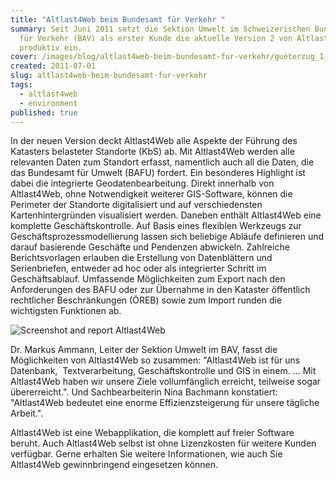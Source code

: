 ```yaml
---
title: "Altlast4Web beim Bundesamt für Verkehr "
summary: Seit Juni 2011 setzt die Sektion Umwelt im Schweizerischen Bundesamt
  für Verkehr (BAV) als erster Kunde die aktuelle Version 2 von Altlast4Web
  produktiv ein.
cover: /images/blog/altlast4web-beim-bundesamt-fur-verkehr/gueterzug_1_0.jpg
created: 2011-07-01
slug: altlast4web-beim-bundesamt-fur-verkehr
tags:
  - altlast4web
  - environment
published: true
---
```


In der neuen Version deckt Altlast4Web alle Aspekte der Führung des Katasters belasteter Standorte (KbS) ab. Mit Altlast4Web werden alle relevanten Daten zum Standort erfasst, namentlich auch all die Daten, die das Bundesamt für Umwelt (BAFU) fordert. Ein besonderes Highlight ist dabei die integrierte Geodatenbearbeitung. Direkt innerhalb von Altlast4Web, ohne Notwendigkeit weiterer GIS-Software, können die Perimeter der Standorte digitalisiert und auf verschiedensten Kartenhintergründen visualisiert werden. Daneben enthält Altlast4Web eine komplette Geschäftskontrolle. Auf Basis eines flexiblen Werkzeugs zur Geschäftsprozessmodellierung lassen sich beliebige Abläufe definieren und darauf basierende Geschäfte und Pendenzen abwickeln. Zahlreiche Berichtsvorlagen erlauben die Erstellung von Datenblättern und Serienbriefen, entweder ad hoc oder als integrierter Schritt im Geschäftsablauf. Umfassende Möglichkeiten zum Export nach den Anforderungen des BAFU oder zur Übernahme in den Kataster öffentlich rechtlicher Beschränkungen (ÖREB) sowie zum Import runden die wichtigsten Funktionen ab.

![Screenshot and report Altlast4Web](/images/blog/altlast4web-beim-bundesamt-fur-verkehr/a4webblog.png)

Dr. Markus Ammann, Leiter der Sektion Umwelt im BAV, fasst die Möglichkeiten von Altlast4Web so zusammen: "Altlast4Web ist für uns Datenbank,  Textverarbeitung, Geschäftskontrolle und GIS in einem. ... Mit Altlast4Web haben wir unsere Ziele vollumfänglich erreicht, teilweise sogar übererreicht.". Und Sachbearbeiterin Nina Bachmann konstatiert: "Altlast4Web bedeutet eine enorme Effizienzsteigerung für unsere tägliche Arbeit.".

Altlast4Web ist eine Webapplikation, die komplett auf freier Software beruht. Auch Altlast4Web selbst ist ohne Lizenzkosten für weitere Kunden verfügbar. Gerne erhalten Sie weitere Informationen, wie auch Sie Altlast4Web gewinnbringend eingesetzen können.
